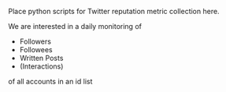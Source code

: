 Place python scripts for Twitter reputation metric collection here.

We are interested in a daily monitoring of
* Followers
* Followees
* Written Posts
* (Interactions)

of all accounts in an id list

